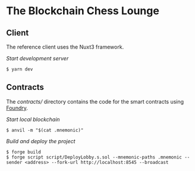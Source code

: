 # The Blockchain Chess Lounge

## Client

The reference client uses the Nuxt3 framework.

*Start development server*

```
$ yarn dev
```

## Contracts

The *contracts/* directory contains the code for the smart contracts using [Foundry](https://github.com/foundry-rs/foundry).

*Start local blockchain*

```
$ anvil -m "$(cat .mnemonic)"
```

*Build and deploy the project*

```
$ forge build
$ forge script script/DeployLobby.s.sol --mnemonic-paths .mnemonic --sender <address> --fork-url http://localhost:8545 --broadcast
```

